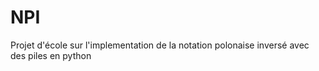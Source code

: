 # NPI
Projet d'école sur l'implementation de la notation polonaise inversé avec des piles en python
